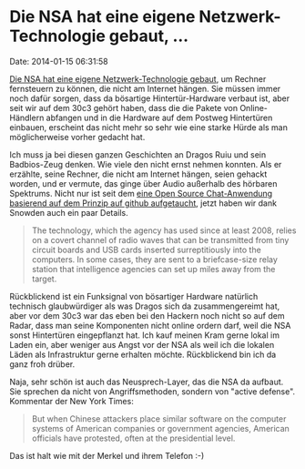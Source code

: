 Die NSA hat eine eigene Netzwerk-Technologie gebaut, \...
=========================================================

Date: 2014-01-15 06:31:58

[Die NSA hat eine eigene Netzwerk-Technologie
gebaut](http://www.nytimes.com/2014/01/15/us/nsa-effort-pries-open-computers-not-connected-to-internet.html?partner=rss&emc=rss&smid=tw-nytimesworld),
um Rechner fernsteuern zu können, die nicht am Internet hängen. Sie
müssen immer noch dafür sorgen, dass da bösartige Hintertür-Hardware
verbaut ist, aber seit wir auf dem 30c3 gehört haben, dass die die
Pakete von Online-Händlern abfangen und in die Hardware auf dem Postweg
Hintertüren einbauen, erscheint das nicht mehr so sehr wie eine starke
Hürde als man möglicherweise vorher gedacht hat.

Ich muss ja bei diesen ganzen Geschichten an Dragos Ruiu und sein
Badbios-Zeug denken. Wie viele den nicht ernst nehmen konnten. Als er
erzählte, seine Rechner, die nicht am Internet hängen, seien gehackt
worden, und er vermute, das ginge über Audio außerhalb des hörbaren
Spektrums. Nicht nur ist seit dem [eine Open Source Chat-Anwendung
basierend auf dem Prinzip auf github
aufgetaucht](https://github.com/Katee/quietnet), jetzt haben wir dank
Snowden auch ein paar Details.

> The technology, which the agency has used since at least 2008, relies
> on a covert channel of radio waves that can be transmitted from tiny
> circuit boards and USB cards inserted surreptitiously into the
> computers. In some cases, they are sent to a briefcase-size relay
> station that intelligence agencies can set up miles away from the
> target.

Rückblickend ist ein Funksignal von bösartiger Hardware natürlich
technisch glaubwürdiger als was Dragos sich da zusammengereimt hat, aber
vor dem 30c3 war das eben bei den Hackern noch nicht so auf dem Radar,
dass man seine Komponenten nicht online ordern darf, weil die NSA sonst
Hintertüren eingepflanzt hat. Ich kauf meinen Kram gerne lokal im Laden
ein, aber weniger aus Angst vor der NSA als weil ich die lokalen Läden
als Infrastruktur gerne erhalten möchte. Rückblickend bin ich da ganz
froh drüber.

Naja, sehr schön ist auch das Neusprech-Layer, das die NSA da aufbaut.
Sie sprechen da nicht von Angriffsmethoden, sondern von \"active
defense\". Kommentar der New York Times:

> But when Chinese attackers place similar software on the computer
> systems of American companies or government agencies, American
> officials have protested, often at the presidential level.

Das ist halt wie mit der Merkel und ihrem Telefon :-)
